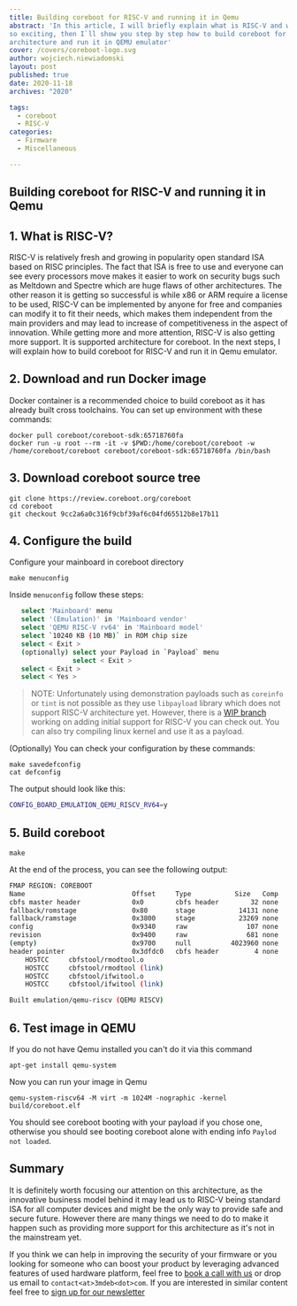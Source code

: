 ```yaml
---
title: Building coreboot for RISC-V and running it in Qemu
abstract: 'In this article, I will briefly explain what is RISC-V and why it is
so exciting, then I`ll show you step by step how to build coreboot for this
architecture and run it in QEMU emulator'
cover: /covers/coreboot-logo.svg
author: wojciech.niewiadomski
layout: post
published: true
date: 2020-11-18
archives: "2020"

tags:
  - coreboot
  - RISC-V
categories:
  - Firmware
  - Miscellaneous

---
```


## Building coreboot for RISC-V and running it in Qemu

## 1. What is RISC-V?

RISC-V is relatively fresh and growing in popularity open standard ISA based on
RISC principles. The fact that ISA is free to use and everyone can see every
processors move makes it easier to work on security bugs such as Meltdown and
Spectre which are huge flaws of other architectures. The other reason it is
getting so successful is while x86 or ARM require a license to be used, RISC-V
can be implemented by anyone for free and companies can modify it to fit their
needs, which makes them independent from the main providers and may lead to
increase of competitiveness in the aspect of innovation. While getting more and
more attention, RISC-V is also getting more support. It is supported
architecture for coreboot. In the next steps, I will explain how to build
coreboot for RISC-V and run it in Qemu emulator.

## 2. Download and run Docker image

Docker container is a recommended choice to build coreboot as it has already
built cross toolchains. You can set up environment with these commands:

```bashsh
docker pull coreboot/coreboot-sdk:65718760fa
docker run -u root --rm -it -v $PWD:/home/coreboot/coreboot -w /home/coreboot/coreboot coreboot/coreboot-sdk:65718760fa /bin/bash
```

## 3. Download coreboot source tree

```bashsh
git clone https://review.coreboot.org/coreboot
cd coreboot
git checkout 9cc2a6a0c316f9cbf39af6c04fd65512b8e17b11
```

## 4. Configure the build

Configure your mainboard in coreboot directory

```bashsh
make menuconfig
```

Inside `menuconfig` follow these steps:

```bash
   select 'Mainboard' menu
   select '(Emulation)' in 'Mainboard vendor'
   select 'QEMU RISC-V rv64' in 'Mainboard model'
   select `10240 KB (10 MB)` in ROM chip size
   select < Exit >
   (optionally) select your Payload in `Payload` menu
                select < Exit >
   select < Exit >
   select < Yes >
```

> NOTE: Unfortunately using demonstration payloads such as `coreinfo` or `tint`
> is not possible as they use `libpayload` library which does not support RISC-V
> architecture yet. However, there is a
> [WIP branch](https://review.coreboot.org/c/coreboot/+/31356) working on adding
> initial support for RISC-V you can check out. You can also try compiling linux
> kernel and use it as a payload.

(Optionally) You can check your configuration by these commands:

```bashsh
make savedefconfig
cat defconfig
```

The output should look like this:

```bash
CONFIG_BOARD_EMULATION_QEMU_RISCV_RV64=y
```

## 5. Build coreboot

```bashsh
make
```

At the end of the process, you can see the following output:

```bash
FMAP REGION: COREBOOT
Name                           Offset     Type           Size   Comp
cbfs master header             0x0        cbfs header        32 none
fallback/romstage              0x80       stage           14131 none
fallback/ramstage              0x3800     stage           23269 none
config                         0x9340     raw               107 none
revision                       0x9400     raw               681 none
(empty)                        0x9700     null          4023960 none
header pointer                 0x3dfdc0   cbfs header         4 none
    HOSTCC     cbfstool/rmodtool.o
    HOSTCC     cbfstool/rmodtool (link)
    HOSTCC     cbfstool/ifwitool.o
    HOSTCC     cbfstool/ifwitool (link)

Built emulation/qemu-riscv (QEMU RISCV)
```

## 6. Test image in QEMU

If you do not have Qemu installed you can't do it via this command

```bashsh
apt-get install qemu-system
```

Now you can run your image in Qemu

```bashsh
qemu-system-riscv64 -M virt -m 1024M -nographic -kernel build/coreboot.elf
```

You should see coreboot booting with your payload if you chose one, otherwise
you should see booting coreboot alone with ending info `Paylod not loaded`.

## Summary

It is definitely worth focusing our attention on this architecture, as the
innovative business model behind it may lead us to RISC-V being standard ISA for
all computer devices and might be the only way to provide safe and secure
future. However there are many things we need to do to make it happen such as
providing more support for this architecture as it's not in the mainstream yet.

If you think we can help in improving the security of your firmware or you
looking for someone who can boost your product by leveraging advanced features
of used hardware platform, feel free to
[book a call with us](https://calendly.com/3mdeb/consulting-remote-meeting) or
drop us email to `contact<at>3mdeb<dot>com`. If you are interested in similar
content feel free to [sign up for our newsletter](https://3mdeb.com/subscribe/3mdeb_newsletter.html)
